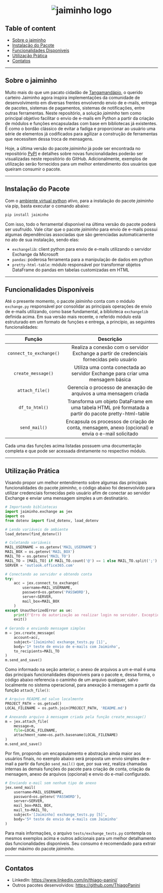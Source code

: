 <h1 align="center">
  <img src="https://i.imgur.com/Y5cCw3T.png", alt="jaiminho logo">
</h1>

## Table of content

- [Sobre o jaiminho](#sobre-o-jaiminho)
- [Instalação do Pacote](#instalação-do-pacote)
- [Funcionalidades Disponíveis](#funcionalidades-disponíveis)
- [Utilização Prática](#utilização-prática)
- [Contatos](#contatos)

___

## Sobre o jaiminho

Muito mais do que um pacato cidadão de [Tangamandápio](https://pt.wikipedia.org/wiki/Tangamand%C3%A1pio), o querido carteiro Jaiminho agora inspira implementações da comunidade de desenvolvimento em diversas frentes envolvendo envio de e-mails, entrega de pacotes, sistemas de pagamentos, sistemas de notificações, entre outras ferramentas. Neste repositório, a solução _jaiminho_ tem como principal objetivo facilitar o envio de e-mails em Python a partir da criação de módulos e funções encapsuladas com base em bibliotecas já existentes. É como o bordão clássico de evitar a fadiga e proporcionar ao usuário uma série de elementos já codificados para agilizar a construção de ferramentas que necessitem dessa troca de mensagens.

Hoje, a última versão do pacote _jaiminho_ já pode ser encontrada no repositório [PyPI](https://pypi.org/project/jaiminho/) e detalhes sobre novas funcionalidades poderão ser visualizadas neste repositório do GitHub. Adicionalmente, exemplos de utilização serão fornecidos para um melhor entendimento dos usuários que queiram consumir o pacote.

___

## Instalação do Pacote

Com o [ambiente virtual python](https://realpython.com/python-virtual-environments-a-primer/) ativo, para a instalação do pacote _jaiminho_ via pip, basta executar o comando abaixo:

```bash
pip install jaiminho
```

Com isso, todo o ferramental disponível na última versão do pacote poderá ser usufruído. Vale citar que o pacote _jaiminho_ para envio de e-mails possui algumas dependências associadas que são gerenciadas automaticamente no ato de sua instalação, sendo elas:
* `exchangelib`: client python para envio de e-mails utilizando o servidor Exchange da Microsoft
* `pandas`: poderosa ferramenta para a manipulação de dados em python
* `pretty-html-table`: módulo responsável por transformar objetos DataFrame do pandas em tabelas customizadas em HTML

___

## Funcionalidades Disponíveis

Até o presente momento, o pacote _jaiminho_ conta com o módulo `exchange.py` responsável por consolidar as principais operações de envio de e-mails utilizando, como base fundamental, a biblioteca `exchangelib` definida acima. Em sua versão mais recente, o referido módulo está estruturado em um formato de funções e entrega, a princípio, as seguintes funcionalidades:

| Função                      | Descrição                                                                                             |
| :-------------------------: | :---------------------------------------------------------------------------------------------------: |         
| `connect_to_exchange()`     | Realiza a conexão com o servidor Exchange a partir de credenciais fornecidas pelo usuário             |
| `create_message()`          | Utiliza uma conta conectada ao servidor Exchange para criar uma mensagem básica                       |
| `attach_file()`             | Gerencia o processo de anexação de arquivos a uma mensagem criada                                     |
| `df_to_html()`              | Transforma um objeto DataFrame em uma tabela HTML pré formatada a partir do pacote pretty-html-table  |
| `send_mail()`               | Encapsula os processos de criação de conta, mensagem, anexo (opcional) e envia o e-mail solicitado    |

Cada uma das funções acima listadas possuem uma documentação completa e que pode ser acessada diretamente no respectivo módulo.

___

## Utilização Prática

Visando propor um melhor entendimento sobre algumas das principais funcionalidades do pacote _jaiminho_, o código abaixo foi desenvolvido para utilizar credenciais fornecidas pelo usuário afim de conectar ao servidor Exchange e enviar uma mensagem simples a um destinatário.

```python
# Importando bibliotecas
import jaiminho.exchange as jex
import os
from dotenv import find_dotenv, load_dotenv

# Lendo variáveis de ambiente
load_dotenv(find_dotenv())

# Coletando variáveis
MAIL_USERNAME = os.getenv('MAIL_USERNAME')
MAIL_BOX = os.getenv('MAIL_BOX')
MAIL_TO = os.getenv('MAIL_TO')
MAIL_TO = [MAIL_TO] if MAIL_TO.count('@') == 1 else MAIL_TO.split(';')
SERVER = 'outlook.office365.com'

# Conectando ao servidor e obtendo conta
try:
    acc = jex.connect_to_exchange(
        username=MAIL_USERNAME,
        password=os.getenv('PASSWORD'),
        server=SERVER,
        mail_box=MAIL_BOX
    )
except UnauthorizedError as ue:
    print(f'Erro de autorização ao realizar login no servidor. Exception: {ue}')
    exit()
    
# Gerando e enviando mensagem simples
m = jex.create_message(
    account=acc,
    subject='[Jaiminho] exchange_tests.py [1]',
    body='1º teste de envio de e-mails com Jaiminho',
    to_recipients=MAIL_TO
)
m.send_and_save()
```

Como informado na seção anterior, o anexo de arquivos a um e-mail é uma das principais funcionalidades disponíveis para o pacote e, dessa forma, o código abaixo referencia o caminho de um arquivo qualquer, salvo localmente no sistema operacional, para anexação à mensagem a partir da função `attach_file()`:

```python
# Arquivo README.md salvo localmente
PROJECT_PATH = os.getcwd()
LOCAL_FILENAME = os.path.join(PROJECT_PATH, 'README.md')

# Anexando arquivo à mensagem criada pela função create_message()
m = jex.attach_file(
    message=m,
    file=LOCAL_FILENAME,
    attachment_name=os.path.basename(LOCAL_FILENAME)
)
m.send_and_save()
```

Por fim, propondo um encapsulamento e abstração ainda maior aos usuários finais, no exemplo abaixo será proposta um envio simples de e-mail a partir da função `send_mail()` que, por sua vez, realiza chamadas internas às demais funções do pacote para criação de conta, criação da mensagem, anexo de arquivos (opcional) e envio do e-mail configurado.

```python
# Enviando e-mail sem nenhum tipo de anexo
jex.send_mail(
    username=MAIL_USERNAME,
    password=os.getenv('PASSWORD'),
    server=SERVER,
    mail_box=MAIL_BOX,
    mail_to=MAIL_TO,
    subject='[Jaiminho] exchange_tests.py [5]',
    body='5º teste de envio de e-mails com Jaiminho'
)
```

Para mais informações, o arquivo `tests/exchange_tests.py` contempla os mesmos exemplos acima e outros adicionais para um melhor detalhamento das funcionalidades disponíveis. Seu consumo é recomendado para extrair poder máximo do pacote _jaiminho_.

___

## Contatos

* LinkedIn: https://www.linkedin.com/in/thiago-panini/
* Outros pacotes desenvolvidos: https://github.com/ThiagoPanini
